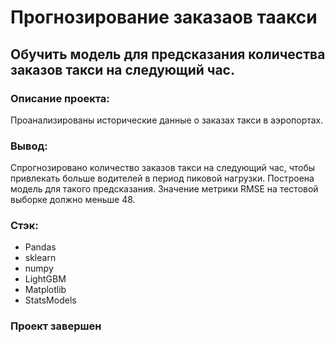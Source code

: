 # Прогнозирование заказаов таакси

## Обучить модель для предсказания количества заказов такси на следующий час.

### Описание проекта:
Проанализированы исторические данные о заказах такси в аэропортах.  

### Вывод:
Спрогнозировано количество заказов такси на следующий час, чтобы привлекать больше водителей в период пиковой нагрузки. 
Построена модель для такого предсказания.
Значение метрики RMSE на тестовой выборке должно меньше 48.

### Стэк: 
- Pandas
- sklearn
- numpy
- LightGBM
- Matplotlib
- StatsModels

### Проект завершен

